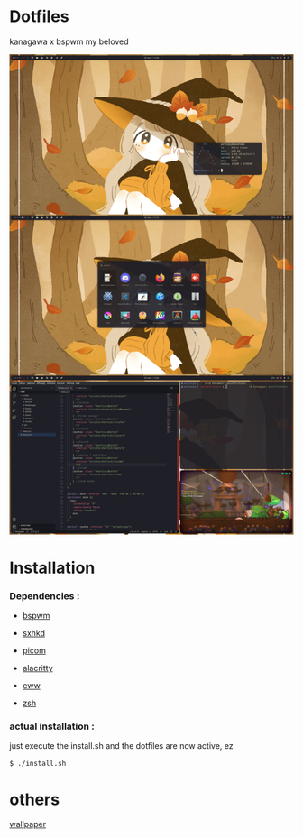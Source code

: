 # Dotfiles

kanagawa x bspwm my beloved

![image](/images/full.jpg)

# Installation

### Dependencies :

- [bspwm](https://github.com/baskerville/bspwm)

- [sxhkd](https://github.com/baskerville/sxhkd)

- [picom](https://github.com/yshui/picom)

- [alacritty](https://github.com/alacritty/alacritty)

- [eww](https://github.com/elkowar/eww)

- [zsh](https://github.com/zsh-users/zsh)


### actual installation :

just execute the install.sh and the dotfiles are now active, ez

```
$ ./install.sh
```

# others

[wallpaper](https://keke-i.tumblr.com/post/666805015939301376)
